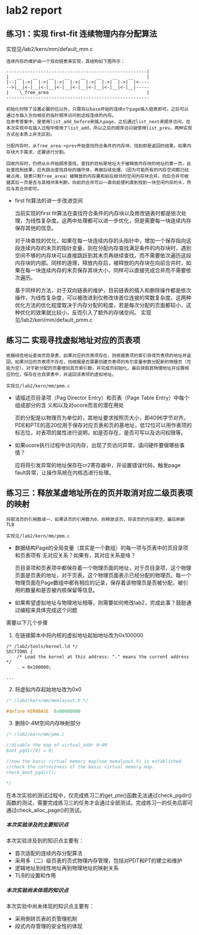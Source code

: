 # lab2 report
## 练习1：实现 first-fit 连续物理内存分配算法

实现见/lab2/kern/mm/default_mm.c

```
连续内存的维护由一个双向链表来实现，其结构如下图所示：

-----------------------------------------------------|
|   __    __    __    __    __    __    __    __     |
|--|  |->|  |->|  |->|  |->|  |->|  |->|  |->|  |<----
-->|__|<-|__|<-|__|<-|__|<-|__|<-|__|<-|__|<-|__|-----
|    \_free_area                                     |
------------------------------------------------------

初始化时除了设置必要的位以外，只需将以base开始的连续n个page插入链表即可。之后可以通过与插入方向相反的指针顺序访问到这段连续的内存。
在参考答案中，是使用list_add_before来插入page，之后通过list_next来顺序访问。在本次实现中在插入过程中使用了list_add，所以之后的顺序访问就使用list_prev。两种实现方式在本质上并无区别。

分配内存时，从free_area->prev开始查找符合条件的内存块，找到即是返回的结果。如果内存块大于需求，还要进行分割。

回收内存时，仍然从头开始顺序查找，查找的目标是地址大于被释放内存块的地址的第一页。此处查找到结果，应先跳出查找目标的循环体，再做后续处理。（因为可能所有的内存空间都已经被占用，链表只剩free_area）被释放的内存要和前后相邻的空闲内存块合并。向后合并可根据其后一页是否与其相邻来判断。向前的合并可以一直向前便利直到找到一块空闲内存的头，然后与其合并即可。
```
* first fit算法的进一步改进空间

	当前实现的first fit算法在查找符合条件的内存块以及修改链表时都是依次处理，为线性复杂度。这两中处理都可以进一步优化，但是需要每一块连续内存保存其他的信息。

	对于块查找的优化，如果在每一块连续内存的头指针中，增加一个保存指向这段连续内存的末页的指针变量，则在分配内存查找满足条件的内存块时，遇到空间不够的内存块可以直接跳跃到其末页再继续查找，而不需要依次遍历这段内存块的内部。同样的道理，释放内存后，被释放的内存块在向前合并时，如果在每一块连续内存的末页保存其块大小，同样可以直接完成合并而不需要依次遍历。

	基于同样的方法，对于双向链表的维护，目前链表的插入和删除操作都是依次操作，为线性复杂度，可以被改进到仅修改块首位连接的常数复杂度。这两种优化方法的优化程度取决于内存分配的粒度，若是每次分配的页面都较小，这种优化的效果就比较小，反而引入了额外的存储空间。
	实现见/lab2/kerl/mm/default_pmm.c

## 练习二 实现寻找虚拟地址对应的页表项
```
依据线性地址查询页目录表，如果对应的页表项存在，则依据表项的索引获得页表项的地址并返回。如果对应的页表项不存在，则根据是否需要创建页表项的布尔变量参数分配新的物理页（可能为空）。对于新分配的页要增加其页索引数，并完成页初始化。最后获取其物理地址并设置相应的位，保存在也目录表中，并返回该表项的虚拟地址。

实现见/lab2/kern/mm/pmm.c
```

* 请描述页目录项（Pag Director Entry）和页表（Page Table Entry）中每个组成部分的含
义和以及对ucore而言的潜在用处

	页的分配是以物理页为单位的，其地址要求按照页大小，即4096字节对齐。PDE和PTE的高20位用于保存对应页表和页的基地址，低12位可以用作表项的标志位，对表项的属性进行说明，如是否存在，是否可写以及访问权限等。

* 如果ucore执行过程中访问内存，出现了页访问异常，请问硬件要做哪些事情？

	应将将引发异常的地址保存在cr2寄存器中，并设置错误代码，触发page fault异常，让操作系统在内核态进行处理。

## 练习三：释放某虚地址所在的页并取消对应二级页表项的映射
```
将取消页的引用数减一，如果该页的引用数为0，则释放该页，将该页的内容清空，最后刷新TLB
 
实现见/lab2/kern/mm/pmm.c
```


* 数据结构Page的全局变量（其实是一个数组）的每一项与页表中的页目录项和页表项有
无对应关系？如果有，其对应关系是啥？

	页目录项和页表项中都保存着一个物理页面的地址，对于页目录项，这个物理页面是页表的地址，对于页表，这个物理页面表示已经分配的物理页。每一个物理页面在Page数组中都有相应的记录，保存着该物理页是否被分配，被引用的数量和是否被内核保留等信息。

* 如果希望虚拟地址与物理地址相等，则需要如何修改lab2，完成此事？鼓励通过编程来具体完成这个问题

需要以下几个步骤
1. 在链接脚本中将内核的虚拟地址起始地址改为0x100000

```
/* /lab2/tools/kernel.ld */
SECTIONS {
    /* Load the kernel at this address: "." means the current address */
    . = 0x100000;

...
```

2. 将虚拟内存起始地址改为0x0

```c
/* /lab2/kern/mm/memlayout.h */

#define KERNBASE  0x00000000

```

3. 删除0-4M空间内存映射部分

```c
/* /lab2/kern/mm/pmm.c

//disable the map of virtual_addr 0~4M
boot_pgdir[0] = 0;

//now the basic virtual memory map(see memalyout.h) is established.
//check the correctness of the basic virtual memory map.
check_boot_pgdir();

*/
```


在本次实验的测试过程中，仅完成练习二的get_pte()函数无法通过check_pgdir()函数的测试，需要完成练习三的任务才会通过全部测试。完成练习一的任务后即可通过check_alloc_page()的测试。

##### 本次实验涉及的主要知识点

本次实验涉及到的知识点主要有：
* 首次适配的连续内存分配算法
* 采用多（二）级页表的页式物理内存管理，包括对PDT和PT的建立和维护
* 逻辑地址到线性地址再到物理地址的映射关系
* TLB的设置和作用

##### 本次实验尚未体现的知识点

本次实验中尚未体现的知识点主要有：
* 采用倒转页表的页管理机制
* 段式内存管理的安全性的体现